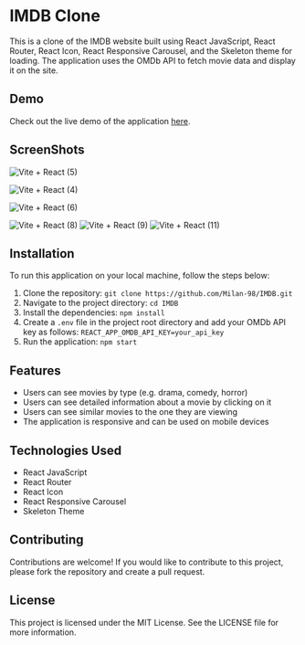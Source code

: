 # IMDB Clone

This is a clone of the IMDB website built using React JavaScript, React Router, React Icon, React Responsive Carousel, and the Skeleton theme for loading. The application uses the OMDb API to fetch movie data and display it on the site.

## Demo

Check out the live demo of the application [here](https://imdb-india.netlify.app/).

## ScreenShots
![Vite + React (5)](https://user-images.githubusercontent.com/114464208/233539301-a329c228-bb5d-4059-9131-c9d9031ea088.png)

![Vite + React (4)](https://user-images.githubusercontent.com/114464208/233539294-25eec7ed-ad10-451d-ae19-4abd8596fe73.png)




![Vite + React (6)](https://user-images.githubusercontent.com/114464208/233539380-945e94c1-49c9-456c-aa78-e9906416b027.png)


![Vite + React (8)](https://user-images.githubusercontent.com/114464208/233539424-8a0f950b-a5a5-4f42-888f-f60dee9dac84.png)
![Vite + React (9)](https://user-images.githubusercontent.com/114464208/233539440-43f4e6af-d37b-4c8d-8b1c-dce6b86488b5.png)
![Vite + React (11)](https://user-images.githubusercontent.com/114464208/233540108-44e310c2-7191-4639-9e8c-aa9a7873b822.png)

## Installation


To run this application on your local machine, follow the steps below:

1. Clone the repository: `git clone https://github.com/Milan-98/IMDB.git`
2. Navigate to the project directory: `cd IMDB`
3. Install the dependencies: `npm install`
4. Create a `.env` file in the project root directory and add your OMDb API key as follows: `REACT_APP_OMDB_API_KEY=your_api_key`
5. Run the application: `npm start`

## Features

- Users can see movies by type (e.g. drama, comedy, horror)
- Users can see detailed information about a movie by clicking on it
- Users can see similar movies to the one they are viewing
- The application is responsive and can be used on mobile devices

## Technologies Used

- React JavaScript
- React Router
- React Icon
- React Responsive Carousel
- Skeleton Theme

## Contributing

Contributions are welcome! If you would like to contribute to this project, please fork the repository and create a pull request.

## License

This project is licensed under the MIT License. See the LICENSE file for more information.
